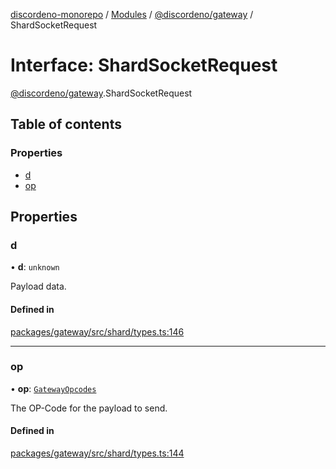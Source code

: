 [discordeno-monorepo](../README.md) / [Modules](../modules.md) / [@discordeno/gateway](../modules/discordeno_gateway.md) / ShardSocketRequest

# Interface: ShardSocketRequest

[@discordeno/gateway](../modules/discordeno_gateway.md).ShardSocketRequest

## Table of contents

### Properties

- [d](discordeno_gateway.ShardSocketRequest.md#d)
- [op](discordeno_gateway.ShardSocketRequest.md#op)

## Properties

### d

• **d**: `unknown`

Payload data.

#### Defined in

[packages/gateway/src/shard/types.ts:146](https://github.com/deepsarda/discordeno/blob/c6dc30bb/packages/gateway/src/shard/types.ts#L146)

---

### op

• **op**: [`GatewayOpcodes`](../enums/discordeno_gateway.GatewayOpcodes.md)

The OP-Code for the payload to send.

#### Defined in

[packages/gateway/src/shard/types.ts:144](https://github.com/deepsarda/discordeno/blob/c6dc30bb/packages/gateway/src/shard/types.ts#L144)
